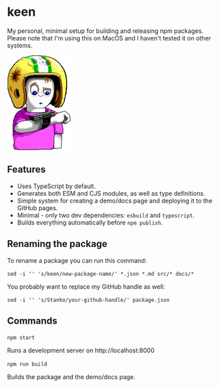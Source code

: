 # keen

My personal, minimal setup for building and releasing npm packages. Please note that I'm using this on MacOS and I haven't tested it on other systems.

![Commander Keen](./keen.png)

## Features

- Uses TypeScript by default.
- Generates both ESM and CJS modules, as well as type definitions.
- Simple system for creating a demo/docs page and deploying it to the GitHub pages.
- Minimal - only two dev dependencies: `esbuild` and `typescript`.
- Builds everything automatically before `npm publish`.

## Renaming the package

To rename a package you can run this command:

```
sed -i '' 's/keen/new-package-name/' *.json *.md src/* docs/*
```

You probably want to replace my GitHub handle as well:

```
sed -i '' 's/Stanko/your-github-handle/' package.json
```

## Commands

`npm start`

Runs a development server on http://localhost:8000

`npm run build`

Builds the package and the demo/docs page.
